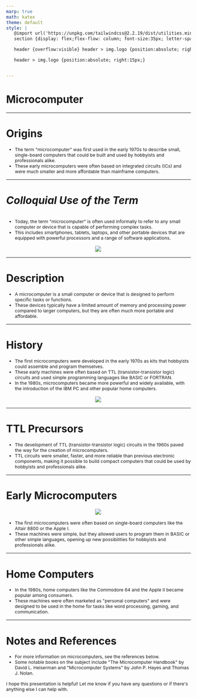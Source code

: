 ```yaml
---
marp: true
math: katex
theme: default
style: |
   @import url('https://unpkg.com/tailwindcss@2.2.19/dist/utilities.min.css');
   section {display: flex;flex-flow: column; font-size:35px; letter-spacing:1.4px;}

   header {overflow:visible} header > img.logo {position:absolute; right:15px;}

   header > img.logo {position:absolute; right:15px;}


---
```

<!-- backgroundColor: white -->
<!-- _class: lead -->

 # Microcomputer

---
<style scoped>p,li {font-size:0.92em}</style>

 # **Origins**

- The term "microcomputer" was first used in the early 1970s to describe small, single-board computers that could be built and used by hobbyists and professionals alike.
- These early microcomputers were often based on integrated circuits (ICs) and were much smaller and more affordable than mainframe computers.

---
<style scoped>p,li {font-size:0.88em}</style>

 # _Colloquial Use of the Term_
<div style='flex:1 1 auto; min-height:0;' class="grid grid-cols-8 gap-4">
<div style='display:flex; flex-flow:column; min-height:0;' class="col-span-4">

- Today, the term "microcomputer" is often used informally to refer to any small computer or device that is capable of performing complex tasks.
- This includes smartphones, tablets, laptops, and other portable devices that are equipped with powerful processors and a range of software applications.
</div>

<div style='display:flex; flex-flow:column; min-height:0;' class="col-span-4">

<div style="display: flex; flex: 1 1 auto; flex-flow: row; min-height: 0"><div style="display: flex; flex: 1 1 auto; justify-content: center;min-height:0;min-width:0; margin-bottom:0.1em;;margin-right:0.15em">
<img style='object-fit: contain; max-height:100%; max-width:100%; background-color: rgba(0,0,0,0);' src='https://upload.wikimedia.org/wikipedia/commons/thumb/f/ff/Trinity77.jpg/330px-Trinity77.jpg'/>
</div>
</div>

</div>

</div>


---
<style scoped>p,li {font-size:0.92em}</style>

 # **Description**

- A microcomputer is a small computer or device that is designed to perform specific tasks or functions.
- These devices typically have a limited amount of memory and processing power compared to larger computers, but they are often much more portable and affordable.

---
<style scoped>p,li {font-size:0.84em}</style>

 # History
- The first microcomputers were developed in the early 1970s as kits that hobbyists could assemble and program themselves.
- These early machines were often based on TTL (transistor-transistor logic) circuits and used simple programming languages like BASIC or FORTRAN.
- In the 1980s, microcomputers became more powerful and widely available, with the introduction of the IBM PC and other popular home computers.
<div style="display: flex; flex: 1 1 auto; flex-flow: row; min-height: 0"><div style="display: flex; flex: 1 1 auto; justify-content: center;min-height:0;min-width:0; margin-bottom:0.1em;;margin-right:0.15em">
<img style='object-fit: contain; max-height:100%; max-width:100%; background-color: rgba(0,0,0,0);' src='https://upload.wikimedia.org/wikipedia/commons/thumb/8/8a/Early_Personal_Computers.jpg/320px-Early_Personal_Computers.jpg'/>
</div>
</div>


---
<style scoped>p,li {font-size:0.92em}</style>

 # TTL Precursors

- The development of TTL (transistor-transistor logic) circuits in the 1960s paved the way for the creation of microcomputers.
- TTL circuits were smaller, faster, and more reliable than previous electronic components, making it possible to build compact computers that could be used by hobbyists and professionals alike.

---
<style scoped>p,li {font-size:0.88em}</style>

 # Early Microcomputers
<div style="display: flex; flex: 1 1 auto; flex-flow: row; min-height: 0"><div style="display: flex; flex: 1 1 auto; justify-content: center;min-height:0;min-width:0; margin-bottom:0.1em;;margin-right:0.15em">
<img style='object-fit: contain; max-height:100%; max-width:100%; background-color: rgba(0,0,0,0);' src='https://upload.wikimedia.org/wikipedia/commons/thumb/8/88/PDP-11-M7270.jpg/220px-PDP-11-M7270.jpg'/>
</div>
</div>

- The first microcomputers were often based on single-board computers like the Altair 8800 or the Apple I.
- These machines were simple, but they allowed users to program them in BASIC or other simple languages, opening up new possibilities for hobbyists and professionals alike.

---
<style scoped>p,li {font-size:0.92em}</style>

 # Home Computers

- In the 1980s, home computers like the Commodore 64 and the Apple II became popular among consumers.
- These machines were often marketed as "personal computers" and were designed to be used in the home for tasks like word processing, gaming, and communication.

---
<style scoped>p,li {font-size:0.88em}</style>

 # Notes and References

- For more information on microcomputers, see the references below.
- Some notable books on the subject include "The Microcomputer Handbook" by David L. Heiserman and "Microcomputer Systems" by John P. Hayes and Thomas J. Nolan.

I hope this presentation is helpful! Let me know if you have any questions or if there's anything else I can help with.